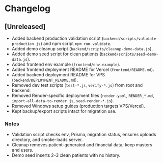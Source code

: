 # Changelog

## [Unreleased]
- Added backend production validation script (`backend/scripts/validate-production.js`) and npm script `npm run validate`.
- Added demo cleanup script (`backend/scripts/cleanup-demo-data.js`).
- Added demo seed script for clean patients (`backend/scripts/seed-demo-data.js`).
- Added frontend env example (`frontend/env.example`).
- Added frontend deployment README for Vercel (`frontend/README.md`).
- Added backend deployment README for VPS (`backend/DEPLOYMENT_README.md`).
- Removed dev test scripts (`test-*.js`, `verify-*.js`) from root and backend.
- Removed Render-specific deployment files (`render.yaml`, `RENDER_*.md`, `import-all-data-to-render.js`, `seed-render-*.js`).
- Removed Windows setup guides (production targets VPS/Vercel).
- Kept backup/export scripts intact for migration use.

### Notes
- Validation script checks env, Prisma, migration status, ensures uploads directory, and smoke-loads server.
- Cleanup removes patient-generated and financial data; keep masters and users.
- Demo seed inserts 2–3 clean patients with no history.
